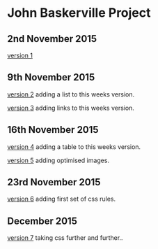 John Baskerville Project
========================

2nd November 2015
-----------------

[version 1](https://macaryan.github.io/john-baskerville/home.html)

9th November 2015
-----------------

[version 2](https://macaryan.github.io/john-baskerville/homev2.html) adding a list to this weeks version.

[version 3](https://macaryan.github.io/john-baskerville/homev3.html) adding links to this weeks version.

16th November 2015
------------------

[version 4](https://macaryan.github.io/john-baskerville/homev4.html) adding a table to this weeks version.

[version 5](https://macaryan.github.io/john-baskerville/homev5.html) adding optimised images.

23rd November 2015
------------------

[version 6](https://macaryan.github.io/john-baskerville/homev6.html) adding first set of css rules.

December 2015
-------------
[version 7](https://macaryan.github.io/john-baskerville/homev7.html) taking css further and further..